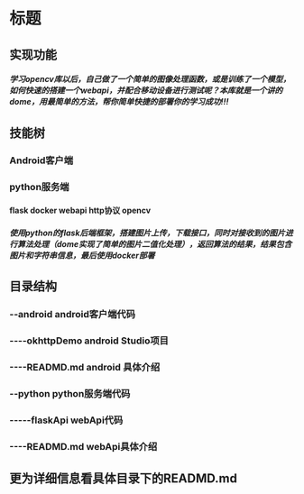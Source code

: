 # 标题

## 实现功能

##### 	学习opencv库以后，自己做了一个简单的图像处理函数，或是训练了一个模型，如何快速的搭建一个webapi，并配合移动设备进行测试呢？本库就是一个讲的dome，用最简单的方法，帮你简单快捷的部署你的学习成功!!!

## 技能树

### Android客户端

### python服务端

#### 	flask docker webapi http协议 opencv

##### 	使用python的flask后端框架，搭建图片上传，下载接口，同时对接收到的图片进行算法处理（dome实现了简单的图片二值化处理），返回算法的结果，结果包含图片和字符串信息，最后使用docker部署

## 目录结构

### --android android客户端代码

###   ----okhttpDemo  android Studio项目 

###   ----READMD.md  android 具体介绍

### --python python服务端代码

### 	-----flaskApi   webApi代码

### 	----READMD.md  webApi具体介绍



## 更为详细信息看具体目录下的READMD.md